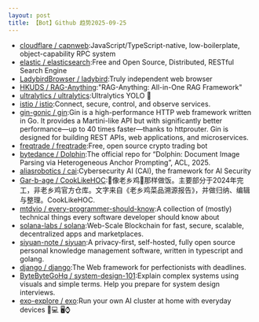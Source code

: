 ```yaml
---
layout: post
title: 【Bot】Github 趋势2025-09-25
---
```


* [cloudflare / capnweb](https://github.com/cloudflare/capnweb):JavaScript/TypeScript-native, low-boilerplate, object-capability RPC system
* [elastic / elasticsearch](https://github.com/elastic/elasticsearch):Free and Open Source, Distributed, RESTful Search Engine
* [LadybirdBrowser / ladybird](https://github.com/LadybirdBrowser/ladybird):Truly independent web browser
* [HKUDS / RAG-Anything](https://github.com/HKUDS/RAG-Anything):"RAG-Anything: All-in-One RAG Framework"
* [ultralytics / ultralytics](https://github.com/ultralytics/ultralytics):Ultralytics YOLO 🚀
* [istio / istio](https://github.com/istio/istio):Connect, secure, control, and observe services.
* [gin-gonic / gin](https://github.com/gin-gonic/gin):Gin is a high-performance HTTP web framework written in Go. It provides a Martini-like API but with significantly better performance—up to 40 times faster—thanks to httprouter. Gin is designed for building REST APIs, web applications, and microservices.
* [freqtrade / freqtrade](https://github.com/freqtrade/freqtrade):Free, open source crypto trading bot
* [bytedance / Dolphin](https://github.com/bytedance/Dolphin):The official repo for “Dolphin: Document Image Parsing via Heterogeneous Anchor Prompting”, ACL, 2025.
* [aliasrobotics / cai](https://github.com/aliasrobotics/cai):Cybersecurity AI (CAI), the framework for AI Security
* [Gar-b-age / CookLikeHOC](https://github.com/Gar-b-age/CookLikeHOC):🥢像老乡鸡🐔那样做饭。主要部分于2024年完工，非老乡鸡官方仓库。文字来自《老乡鸡菜品溯源报告》，并做归纳、编辑与整理。CookLikeHOC.
* [mtdvio / every-programmer-should-know](https://github.com/mtdvio/every-programmer-should-know):A collection of (mostly) technical things every software developer should know about
* [solana-labs / solana](https://github.com/solana-labs/solana):Web-Scale Blockchain for fast, secure, scalable, decentralized apps and marketplaces.
* [siyuan-note / siyuan](https://github.com/siyuan-note/siyuan):A privacy-first, self-hosted, fully open source personal knowledge management software, written in typescript and golang.
* [django / django](https://github.com/django/django):The Web framework for perfectionists with deadlines.
* [ByteByteGoHq / system-design-101](https://github.com/ByteByteGoHq/system-design-101):Explain complex systems using visuals and simple terms. Help you prepare for system design interviews.
* [exo-explore / exo](https://github.com/exo-explore/exo):Run your own AI cluster at home with everyday devices 📱💻 🖥️⌚
